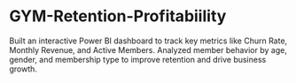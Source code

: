 # GYM-Retention-Profitabiility
Built an interactive Power BI dashboard to track key metrics like Churn Rate, Monthly Revenue, and Active Members. Analyzed member behavior by age, gender, and membership type to improve retention and drive business growth.
